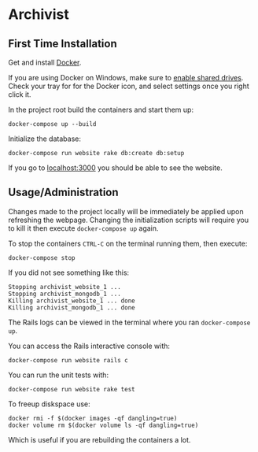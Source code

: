 # Archivist

## First Time Installation

Get and install [Docker](https://www.docker.com/products/docker).

If you are using Docker on Windows, make sure to [enable shared drives](https://docs.docker.com/docker-for-windows/#shared-drives). Check your tray for for the Docker icon, and select settings once you right click it.

In the project root build the containers and start them up:

    docker-compose up --build

Initialize the database:

    docker-compose run website rake db:create db:setup

If you go to [localhost:3000](localhost:3000) you should be able to see the website.

## Usage/Administration

Changes made to the project locally will be immediately be applied upon refreshing the webpage. Changing the initialization scripts will require you to kill it then execute `docker-compose up` again.

To stop the containers `CTRL-C` on the terminal running them, then execute:

    docker-compose stop

If you did not see something like this:

    Stopping archivist_website_1 ...
	Stopping archivist_mongodb_1 ...
	Killing archivist_website_1 ... done
	Killing archivist_mongodb_1 ... done

The Rails logs can be viewed in the terminal where you ran `docker-compose up`.

You can access the Rails interactive console with:

    docker-compose run website rails c

You can run the unit tests with:

    docker-compose run website rake test

To freeup diskspace use:

    docker rmi -f $(docker images -qf dangling=true)
    docker volume rm $(docker volume ls -qf dangling=true)

Which is useful if you are rebuilding the containers a lot.


